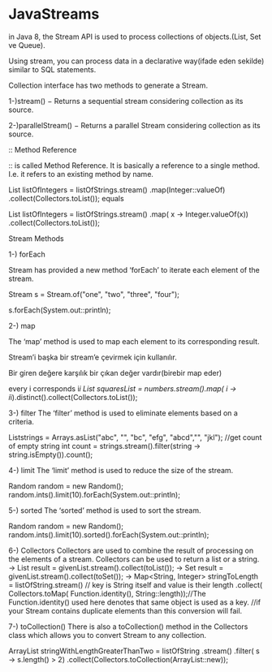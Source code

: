 # JavaStreams
in Java 8, the Stream API is used to process collections of objects.(List, Set ve Queue).

Using stream, you can process data in a declarative way(ifade eden sekilde) similar to SQL statements. 

Collection interface has two methods to generate a Stream.

1-)stream() − Returns a sequential stream considering collection as its source.

2-)parallelStream() − Returns a parallel Stream considering collection as its source.

:: Method Reference

:: is called Method Reference. It is basically a reference to a single method. I.e. it refers to an existing method by name.

List<Integer> listOfIntegers = listOfStrings.stream()
                                        .map(Integer::valueOf)
                                        .collect(Collectors.toList());
 equals
  
 List<Integer> listOfIntegers = listOfStrings.stream()
                                        .map( x -> Integer.valueOf(x))
                                        .collect(Collectors.toList()); 

Stream Methods

1-) forEach

  Stream has provided a new method ‘forEach’ to iterate each element of the stream.
  
   Stream<String> s = Stream.of("one", "two", "three", "four");
  
   s.forEach(System.out::println);  
  
2-) map

  The ‘map’ method is used to map each element to its corresponding result.
  
  Stream’i başka bir stream’e çevirmek için kullanılır. 
  
  Bir giren değere karşılık bir çıkan değer vardır(birebir map eder)
  
  every i corresponds i*i
  List<Integer> squaresList = numbers.stream().map( i -> i*i).distinct().collect(Collectors.toList());
  
3-) filter
  The ‘filter’ method is used to eliminate elements based on a criteria.
  
  List<String>strings = Arrays.asList("abc", "", "bc", "efg", "abcd","", "jkl");
  //get count of empty string
  int count = strings.stream().filter(string -> string.isEmpty()).count();

4-) limit
  The ‘limit’ method is used to reduce the size of the stream.
  
  Random random = new Random();
  random.ints().limit(10).forEach(System.out::println);
  
5-) sorted
  The ‘sorted’ method is used to sort the stream.
  
  Random random = new Random();
  random.ints().limit(10).sorted().forEach(System.out::println);

6-) Collectors
  Collectors are used to combine the result of processing on the elements of a stream. Collectors can be used to return a list or a string.
  -> List<String> result = givenList.stream().collect(toList());
  -> Set<String> result = givenList.stream().collect(toSet());
  -> Map<String, Integer> stringToLength = listOfString.stream() // key is String itself and value is their length
        .collect(
          Collectors.toMap(
            Function.identity(), String::length));//The Function.identity() used here denotes that same object is used as a key.
                                                  //if your Stream contains duplicate elements than this conversion will fail.
  
7-) toCollection()
  There is also a toCollection() method in the Collectors class which allows you to convert Stream to any collection.
  
  ArrayList<String> stringWithLengthGreaterThanTwo 
  = listOfString
      .stream()
      .filter( s -> s.length() > 2)
      .collect(Collectors.toCollection(ArrayList::new));

